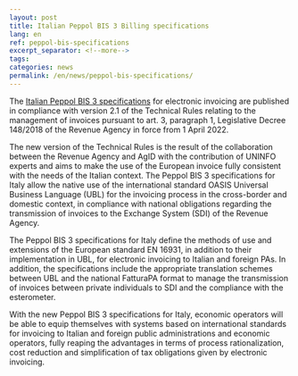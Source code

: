```yaml
---
layout: post
title: Italian Peppol BIS 3 Billing specifications
lang: en
ref: peppol-bis-specifications
excerpt_separator: <!--more-->
tags:
categories: news
permalink: /en/news/peppol-bis-specifications/
---
```

The [Italian Peppol BIS 3 specifications](https://peppol-docs.agid.gov.it/docs/my_index_fatt.jsp) for electronic invoicing are published in compliance with version 2.1 of the Technical Rules relating to the management of invoices pursuant to art. 3, paragraph 1, Legislative Decree 148/2018 of the Revenue Agency in force from 1 April 2022.

The new version of the Technical Rules is the result of the collaboration between the Revenue Agency and AgID with the contribution of UNINFO experts and aims to make the use of the European invoice fully consistent with the needs of the Italian context. The Peppol BIS 3 specifications for Italy allow the native use of the international standard OASIS Universal Business Language (UBL) for the invoicing process in the cross-border and domestic context, in compliance with national obligations regarding the transmission of invoices to the Exchange System (SDI) of the Revenue Agency.
<!--more-->
The Peppol BIS 3 specifications for Italy define the methods of use and extensions of the European standard EN 16931, in addition to their implementation in UBL, for electronic invoicing to Italian and foreign PAs. In addition, the specifications include the appropriate translation schemes between UBL and the national FatturaPA format to manage the transmission of invoices between private individuals to SDI and the compliance with the esterometer.

With the new Peppol BIS 3 specifications for Italy, economic operators will be able to equip themselves with systems based on international standards for invoicing to Italian and foreign public administrations and economic operators, fully reaping the advantages in terms of process rationalization, cost reduction and simplification of tax obligations given by electronic invoicing.
